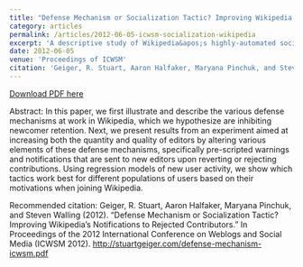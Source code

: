 ```yaml
---
title: "Defense Mechanism or Socialization Tactic? Improving Wikipedia’s Notifications to Rejected Contributors"
category: articles
permalink: /articles/2012-06-05-icwsm-socialization-wikipedia
excerpt: 'A descriptive study of Wikipedia&apos;s highly-automated socialization processes and an A/B test to improve templated messages to newcomers.'
date: 2012-06-05
venue: 'Proceedings of ICWSM'
citation: 'Geiger, R. Stuart, Aaron Halfaker, Maryana Pinchuk, and Steven Walling (2012). “Defense Mechanism or Socialization Tactic?  Improving Wikipedia’s Notifications to Rejected Contributors.” In Proceedings of the 2012 International Conference on Weblogs and Social Media (ICWSM 2012). http://stuartgeiger.com/defense-mechanism-icwsm.pdf'
---
```


<a href='http://stuartgeiger.com/defense-mechanism-icwsm.pdf'>Download PDF here</a>

Abstract: In this paper, we first illustrate and describe the various defense mechanisms at work in Wikipedia, which we hypothesize are inhibiting newcomer retention. Next, we present results from an experiment aimed at increasing both the quantity and quality of editors by altering various elements of these defense mechanisms, specifically pre-scripted warnings and notifications that are sent to new editors upon reverting or rejecting contributions. Using regression models of new user activity, we show which tactics work best for different populations of users based on their motivations when joining Wikipedia.

 Recommended citation: Geiger, R. Stuart, Aaron Halfaker, Maryana Pinchuk, and Steven Walling (2012). “Defense Mechanism or Socialization Tactic?  Improving Wikipedia’s Notifications to Rejected Contributors.” In Proceedings of the 2012 International Conference on Weblogs and Social Media (ICWSM 2012). http://stuartgeiger.com/defense-mechanism-icwsm.pdf